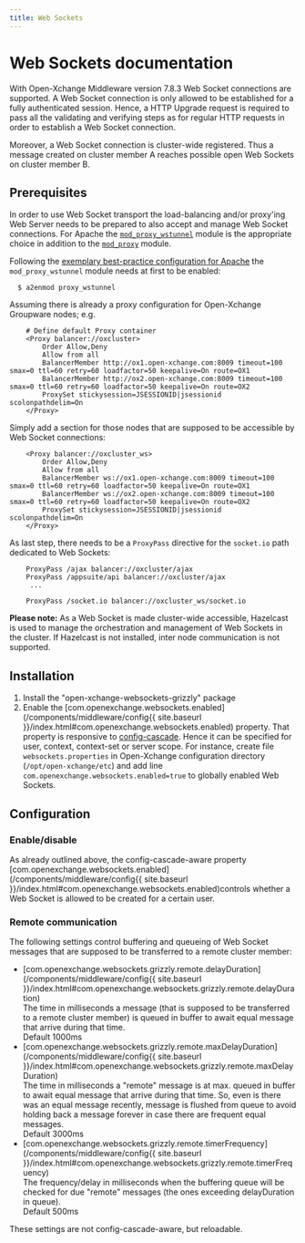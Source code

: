 ```yaml
---
title: Web Sockets
---
```


# Web Sockets documentation

With Open-Xchange Middleware version 7.8.3 Web Socket connections are supported. A Web Socket connection is only allowed to be established for a fully authenticated session. Hence, a HTTP Upgrade request is required to pass all the validating and verifying steps as for regular HTTP requests in order to establish a Web Socket connection.

Moreover, a Web Socket connection is cluster-wide registered. Thus a message created on cluster member A reaches possible open Web Sockets on cluster member B.

## Prerequisites

In order to use Web Socket transport the load-balancing and/or proxy'ing Web Server needs to be prepared to also
accept and manage Web Socket connections. For Apache the [`mod_proxy_wstunnel`](https://httpd.apache.org/docs/2.4/mod/mod_proxy_wstunnel.html)
module is the appropriate choice in addition to the [`mod_proxy`](https://httpd.apache.org/docs/2.4/mod/mod_proxy.html) module.

Following the [exemplary best-practice configuration for Apache](http://oxpedia.org/wiki/index.php?title=AppSuite:Grizzly#Apache_configuration)
the `mod_proxy_wstunnel` module needs at first to be enabled:

```
  $ a2enmod proxy_wstunnel
```

Assuming there is already a proxy configuration for Open-Xchange Groupware nodes; e.g.

```
    # Define default Proxy container
    <Proxy balancer://oxcluster>
        Order Allow,Deny
        Allow from all
        BalancerMember http://ox1.open-xchange.com:8009 timeout=100 smax=0 ttl=60 retry=60 loadfactor=50 keepalive=On route=OX1
        BalancerMember http://ox2.open-xchange.com:8009 timeout=100 smax=0 ttl=60 retry=60 loadfactor=50 keepalive=On route=OX2
        ProxySet stickysession=JSESSIONID|jsessionid scolonpathdelim=On
    </Proxy>
```

Simply add a section for those nodes that are supposed to be accessible by Web Socket connections:

```
    <Proxy balancer://oxcluster_ws>
        Order Allow,Deny
        Allow from all
        BalancerMember ws://ox1.open-xchange.com:8009 timeout=100 smax=0 ttl=60 retry=60 loadfactor=50 keepalive=On route=OX1
        BalancerMember ws://ox2.open-xchange.com:8009 timeout=100 smax=0 ttl=60 retry=60 loadfactor=50 keepalive=On route=OX2
        ProxySet stickysession=JSESSIONID|jsessionid scolonpathdelim=On
    </Proxy>
```

As last step, there needs to be a `ProxyPass` directive for the `socket.io` path dedicated to Web Sockets:

```
    ProxyPass /ajax balancer://oxcluster/ajax
    ProxyPass /appsuite/api balancer://oxcluster/ajax
     ...

    ProxyPass /socket.io balancer://oxcluster_ws/socket.io
```

**Please note:**
As a Web Socket is made cluster-wide accessible, Hazelcast is used to manage the orchestration and management of Web Sockets in the cluster. If Hazelcast is not installed, inter node communication is not supported.

## Installation

1. Install the "open-xchange-websockets-grizzly" package
2. Enable the [com.openexchange.websockets.enabled](/components/middleware/config{{ site.baseurl }}/index.html#com.openexchange.websockets.enabled) property.
   That property is responsive to [config-cascade](http://oxpedia.org/wiki/index.php?title=ConfigCascade). Hence it can be specified for user, context, context-set or server scope.
   For instance, create file `websockets.properties` in Open-Xchange configuration directory (`/opt/open-xchange/etc`) and add line `com.openexchange.websockets.enabled=true` to globally enabled Web Sockets.

## Configuration

### Enable/disable

As already outlined above, the config-cascade-aware property [com.openexchange.websockets.enabled](/components/middleware/config{{ site.baseurl }}/index.html#com.openexchange.websockets.enabled)controls whether a Web Socket is allowed to be created for a certain user.

### Remote communication

The following settings control buffering and queueing of Web Socket messages that are supposed to be transferred to a remote cluster member:

* [com.openexchange.websockets.grizzly.remote.delayDuration](/components/middleware/config{{ site.baseurl }}/index.html#com.openexchange.websockets.grizzly.remote.delayDuration)  
  The time in milliseconds a message (that is supposed to be transferred to a remote cluster member)
  is queued in buffer to await equal message that arrive during that time.  
  Default 1000ms
* [com.openexchange.websockets.grizzly.remote.maxDelayDuration](/components/middleware/config{{ site.baseurl }}/index.html#com.openexchange.websockets.grizzly.remote.maxDelayDuration)  
  The time in milliseconds a "remote" message is at max. queued in buffer to await
  equal message that arrive during that time. So, even is there was an equal
  message recently, message is flushed from queue to avoid holding back a
  message forever in case there are frequent equal messages.  
  Default 3000ms
* [com.openexchange.websockets.grizzly.remote.timerFrequency](/components/middleware/config{{ site.baseurl }}/index.html#com.openexchange.websockets.grizzly.remote.timerFrequency)  
  The frequency/delay in milliseconds when the buffering queue will be checked for due
  "remote" messages (the ones exceeding delayDuration in queue).  
  Default 500ms

These settings are not config-cascade-aware, but reloadable.

